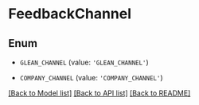 # FeedbackChannel


## Enum

* `GLEAN_CHANNEL` (value: `'GLEAN_CHANNEL'`)

* `COMPANY_CHANNEL` (value: `'COMPANY_CHANNEL'`)

[[Back to Model list]](../README.md#documentation-for-models) [[Back to API list]](../README.md#documentation-for-api-endpoints) [[Back to README]](../README.md)


